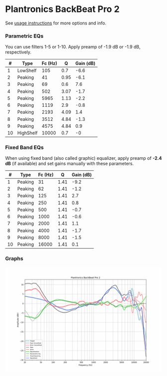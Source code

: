 # Plantronics BackBeat Pro 2
See [usage instructions](https://github.com/jaakkopasanen/AutoEq#usage) for more options and info.

### Parametric EQs
You can use filters 1-5 or 1-10. Apply preamp of -1.9 dB or -1.9 dB, respectively.

|   # | Type      |   Fc (Hz) |    Q |   Gain (dB) |
|-----|-----------|-----------|------|-------------|
|   1 | LowShelf  |       105 | 0.7  |        -6.6 |
|   2 | Peaking   |        41 | 0.95 |        -6.1 |
|   3 | Peaking   |        69 | 0.6  |         7.6 |
|   4 | Peaking   |       502 | 3.07 |        -1.7 |
|   5 | Peaking   |      5965 | 1.13 |        -2.2 |
|   6 | Peaking   |      1119 | 2.9  |        -0.8 |
|   7 | Peaking   |      2193 | 4.09 |         1.4 |
|   8 | Peaking   |      3512 | 4.84 |        -1.3 |
|   9 | Peaking   |      4575 | 4.84 |         0.9 |
|  10 | HighShelf |     10000 | 0.7  |        -0   |

### Fixed Band EQs
When using fixed band (also called graphic) equalizer, apply preamp of **-2.4 dB** (if available) and set gains manually with these parameters.

|   # | Type    |   Fc (Hz) |    Q |   Gain (dB) |
|-----|---------|-----------|------|-------------|
|   1 | Peaking |        31 | 1.41 |        -9.2 |
|   2 | Peaking |        62 | 1.41 |        -1.2 |
|   3 | Peaking |       125 | 1.41 |         2.7 |
|   4 | Peaking |       250 | 1.41 |         0.8 |
|   5 | Peaking |       500 | 1.41 |        -0.7 |
|   6 | Peaking |      1000 | 1.41 |        -0.6 |
|   7 | Peaking |      2000 | 1.41 |         1.1 |
|   8 | Peaking |      4000 | 1.41 |        -1.7 |
|   9 | Peaking |      8000 | 1.41 |        -1.5 |
|  10 | Peaking |     16000 | 1.41 |         0.1 |

### Graphs
![](./Plantronics%20BackBeat%20Pro%202.png)
